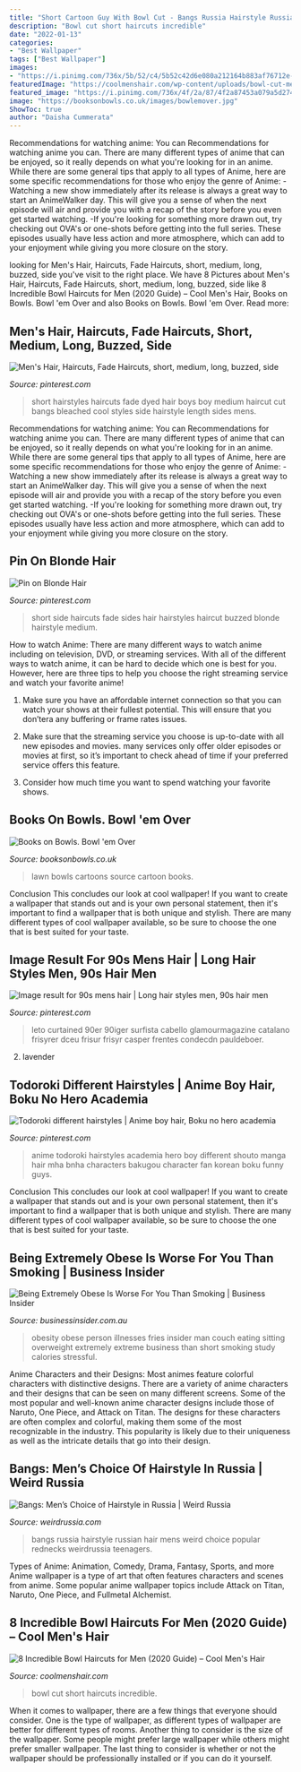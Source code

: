 ```yaml
---
title: "Short Cartoon Guy With Bowl Cut - Bangs Russia Hairstyle Russian Hair Mens Weird Choice Popular Rednecks Weirdrussia Teenagers"
description: "Bowl cut short haircuts incredible"
date: "2022-01-13"
categories:
- "Best Wallpaper"
tags: ["Best Wallpaper"]
images:
- "https://i.pinimg.com/736x/5b/52/c4/5b52c42d6e080a212164b883af76712e--haircut-short-fade-haircut.jpg"
featuredImage: "https://coolmenshair.com/wp-content/uploads/bowl-cut-men-4.jpg"
featured_image: "https://i.pinimg.com/736x/4f/2a/87/4f2a87453a079a5d274001b1a884917e.jpg"
image: "https://booksonbowls.co.uk/images/bowlemover.jpg"
ShowToc: true
author: "Daisha Cummerata"
---
```



Recommendations for watching anime: You can
Recommendations for watching anime you can. There are many different types of anime that can be enjoyed, so it really depends on what you're looking for in an anime. While there are some general tips that apply to all types of Anime, here are some specific recommendations for those who enjoy the genre of Anime: 
-Watching a new show immediately after its release is always a great way to start an AnimeWalker day. This will give you a sense of when the next episode will air and provide you with a recap of the story before you even get started watching. 
-If you're looking for something more drawn out, try checking out OVA's or one-shots before getting into the full series. These episodes usually have less action and more atmosphere, which can add to your enjoyment while giving you more closure on the story.

	

		
looking for Men&#039;s Hair, Haircuts, Fade Haircuts, short, medium, long, buzzed, side you've visit to the right place. We have 8 Pictures about Men&#039;s Hair, Haircuts, Fade Haircuts, short, medium, long, buzzed, side like 8 Incredible Bowl Haircuts for Men (2020 Guide) – Cool Men&#039;s Hair, Books on Bowls. Bowl &#039;em Over and also Books on Bowls. Bowl &#039;em Over. Read more:
		
    
## Men&#039;s Hair, Haircuts, Fade Haircuts, Short, Medium, Long, Buzzed, Side

<img loading=lazy src="https://i.pinimg.com/736x/4f/2a/87/4f2a87453a079a5d274001b1a884917e.jpg" onerror="this.onerror=null;this.src='https://tse2.mm.bing.net/th?id=OIP.dWZrPGGd7XAhcQhJCaJzugHaHa&amp;pid=15.1';" alt="Men&#039;s Hair, Haircuts, Fade Haircuts, short, medium, long, buzzed, side">

_Source: pinterest.com_

>short hairstyles haircuts fade dyed hair boys boy medium haircut cut bangs bleached cool styles side hairstyle length sides mens. 

	

Recommendations for watching anime: You can
Recommendations for watching anime you can. There are many different types of anime that can be enjoyed, so it really depends on what you're looking for in an anime. While there are some general tips that apply to all types of Anime, here are some specific recommendations for those who enjoy the genre of Anime: 
-Watching a new show immediately after its release is always a great way to start an AnimeWalker day. This will give you a sense of when the next episode will air and provide you with a recap of the story before you even get started watching. 
-If you're looking for something more drawn out, try checking out OVA's or one-shots before getting into the full series. These episodes usually have less action and more atmosphere, which can add to your enjoyment while giving you more closure on the story.

    
## Pin On Blonde Hair

<img loading=lazy src="https://i.pinimg.com/736x/5b/52/c4/5b52c42d6e080a212164b883af76712e--haircut-short-fade-haircut.jpg" onerror="this.onerror=null;this.src='https://tse2.mm.bing.net/th?id=OIP.SlmSX6S-xYyFiJT7EHODwwHaJ7&amp;pid=15.1';" alt="Pin on Blonde Hair">

_Source: pinterest.com_

>short side haircuts fade sides hair hairstyles haircut buzzed blonde hairstyle medium. 

	

How to watch Anime: There are many different ways to watch anime including on television, DVD, or streaming services.
With all of the different ways to watch anime, it can be hard to decide which one is best for you. However, here are three tips to help you choose the right streaming service and watch your favorite anime!
1. Make sure you have an affordable internet connection so that you can watch your shows at their fullest potential. This will ensure that you don’tera any buffering or frame rates issues.

2. Make sure that the streaming service you choose is up-to-date with all new episodes and movies. many services only offer older episodes or movies at first, so it’s important to check ahead of time if your preferred service offers this feature.

3. Consider how much time you want to spend watching your favorite shows.

    
## Books On Bowls. Bowl &#039;em Over

<img loading=lazy src="https://booksonbowls.co.uk/images/bowlemover.jpg" onerror="this.onerror=null;this.src='https://tse2.mm.bing.net/th?id=OIP.ZGizmNUwTnbNWn8GBwmGYwHaKg&amp;pid=15.1';" alt="Books on Bowls. Bowl &#039;em Over">

_Source: booksonbowls.co.uk_

>lawn bowls cartoons source cartoon books. 

	

Conclusion
This concludes our look at cool wallpaper! If you want to create a wallpaper that stands out and is your own personal statement, then it's important to find a wallpaper that is both unique and stylish. There are many different types of cool wallpaper available, so be sure to choose the one that is best suited for your taste.

    
## Image Result For 90s Mens Hair | Long Hair Styles Men, 90s Hair Men

<img loading=lazy src="https://i.pinimg.com/736x/ff/fa/0a/fffa0a961616ceac7c8ce7616f73f89c.jpg" onerror="this.onerror=null;this.src='https://tse1.mm.bing.net/th?id=OIP.3fL7NOC_XDrORVFE20XOUwHaLH&amp;pid=15.1';" alt="Image result for 90s mens hair | Long hair styles men, 90s hair men">

_Source: pinterest.com_

>leto curtained 90er 90iger surfista cabello glamourmagazine catalano frisyrer dceu frisur frisyr casper frentes condecdn pauldeboer. 

	

2. lavender 

    
## Todoroki Different Hairstyles | Anime Boy Hair, Boku No Hero Academia

<img loading=lazy src="https://i.pinimg.com/736x/a3/a4/8f/a3a48fa7a87ce529fa822f7bb6b54e9f.jpg" onerror="this.onerror=null;this.src='https://tse1.mm.bing.net/th?id=OIP.fno0-BesR8vDMfPvPqlH8AHaJ_&amp;pid=15.1';" alt="Todoroki different hairstyles | Anime boy hair, Boku no hero academia">

_Source: pinterest.com_

>anime todoroki hairstyles academia hero boy different shouto manga hair mha bnha characters bakugou character fan korean boku funny guys. 

	

Conclusion
This concludes our look at cool wallpaper! If you want to create a wallpaper that stands out and is your own personal statement, then it's important to find a wallpaper that is both unique and stylish. There are many different types of cool wallpaper available, so be sure to choose the one that is best suited for your taste.

    
## Being Extremely Obese Is Worse For You Than Smoking | Business Insider

<img loading=lazy src="http://static.businessinsider.com/image/539b54eb69beddca5bd29c54-1200/image.jpg" onerror="this.onerror=null;this.src='https://tse1.mm.bing.net/th?id=OIP.PoEhXxvLy-C4Y2GimUJ8NwHaFj&amp;pid=15.1';" alt="Being Extremely Obese Is Worse For You Than Smoking | Business Insider">

_Source: businessinsider.com.au_

>obesity obese person illnesses fries insider man couch eating sitting overweight extremely extreme business than short smoking study calories stressful. 

	

Anime Characters and their Designs: Most animes feature colorful characters with distinctive designs.
There are a variety of anime characters and their designs that can be seen on many different screens. Some of the most popular and well-known anime character designs include those of Naruto, One Piece, and Attack on Titan. The designs for these characters are often complex and colorful, making them some of the most recognizable in the industry. This popularity is likely due to their uniqueness as well as the intricate details that go into their design.

    
## Bangs: Men’s Choice Of Hairstyle In Russia | Weird Russia

<img loading=lazy src="http://i0.wp.com/weirdrussia.com/wp-content/uploads/2015/01/chubchik1.jpg" onerror="this.onerror=null;this.src='https://tse4.mm.bing.net/th?id=OIP.t5BoHdtoEeWSer0TH7H4PAHaJ3&amp;pid=15.1';" alt="Bangs: Men’s Choice of Hairstyle in Russia | Weird Russia">

_Source: weirdrussia.com_

>bangs russia hairstyle russian hair mens weird choice popular rednecks weirdrussia teenagers. 

	

Types of Anime: Animation, Comedy, Drama, Fantasy, Sports, and more
Anime wallpaper is a type of art that often features characters and scenes from anime. Some popular anime wallpaper topics include Attack on Titan, Naruto, One Piece, and Fullmetal Alchemist.

    
## 8 Incredible Bowl Haircuts For Men (2020 Guide) – Cool Men&#039;s Hair

<img loading=lazy src="https://coolmenshair.com/wp-content/uploads/bowl-cut-men-4.jpg" onerror="this.onerror=null;this.src='https://tse4.mm.bing.net/th?id=OIP.cv-94Exn8wBB_E9VLH7LRAHaIr&amp;pid=15.1';" alt="8 Incredible Bowl Haircuts for Men (2020 Guide) – Cool Men&#039;s Hair">

_Source: coolmenshair.com_

>bowl cut short haircuts incredible. 

	

When it comes to wallpaper, there are a few things that everyone should consider. One is the type of wallpaper, as different types of wallpaper are better for different types of rooms. Another thing to consider is the size of the wallpaper. Some people might prefer large wallpaper while others might prefer smaller wallpaper. The last thing to consider is whether or not the wallpaper should be professionally installed or if you can do it yourself.

